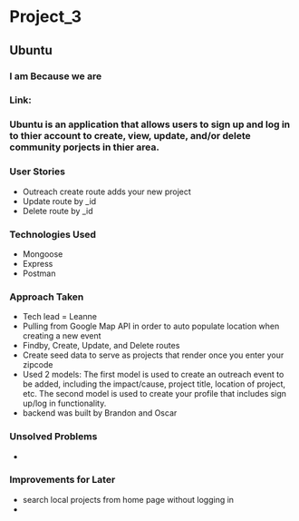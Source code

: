 # Project_3

## Ubuntu
### I am Because we are

### Link:

### Ubuntu is an application that allows users to sign up and log in to thier account to create, view, update, and/or delete community porjects in thier area.

### User Stories 
- Outreach create route adds your new project
- Update route by _id
- Delete route by _id 

### Technologies Used 
- Mongoose
- Express
- Postman

### Approach Taken
- Tech lead = Leanne
- Pulling from Google Map API in order to auto populate location when creating a new event
- Findby, Create, Update, and Delete routes
- Create seed data to serve as projects that render once you enter your zipcode
- Used 2 models: The first model is used to create an outreach event to be added, including the impact/cause, project title, location of project, etc. The second model is used to create your profile that includes sign up/log in functionality. 
- backend was built by Brandon and Oscar

### Unsolved Problems
-

### Improvements for Later
- search local projects from home page without logging in
- 
